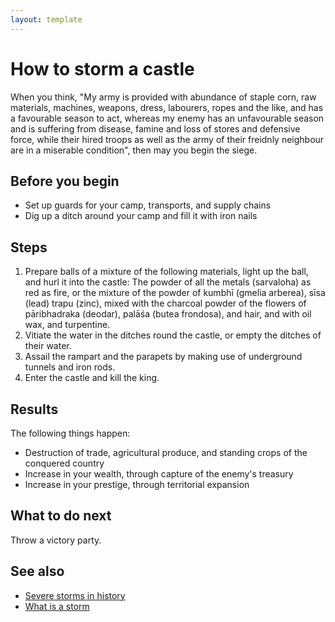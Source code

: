 ```yaml
---
layout: template
---
```


# How to storm a castle

When you think, "My army is provided with abundance of staple corn, raw materials, machines, weapons, dress, labourers, ropes and the like, and has a favourable season to act, whereas my enemy has an unfavourable season and is suffering from disease, famine and loss of stores and defensive force, while their hired troops as well as the army of their freidnly neighbour are in a miserable condition", then may you begin the siege.

## Before you begin

-  Set up guards for your camp, transports, and supply chains
-  Dig up a ditch around your camp and fill it with iron nails 

## Steps

1.  Prepare balls of a mixture of the following materials, light up the ball, and hurl it into the castle: The powder of all the metals (sarvaloha) as red as fire, or the mixture of the powder of kumbhī (gmelia arberea), sīsa (lead) trapu (zinc), mixed with the charcoal powder of the flowers of pāribhadraka (deodar), palāśa (butea frondosa), and hair, and with oil wax, and turpentine.
1.  Vitiate the water in the ditches round the castle, or empty the ditches of their water.
1.  Assail the rampart and the parapets by making use of underground tunnels and iron rods.
1.  Enter the castle and kill the king.

## Results

The following things happen:

-  Destruction of trade, agricultural produce, and standing crops of the conquered country
-  Increase in your wealth, through capture of the enemy's treasury
-  Increase in your prestige, through territorial expansion

## What to do next

Throw a victory party.

## See also

-  [Severe storms in history](storm_reference.md)
-  [What is a storm](storm_concept.md)

